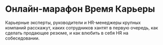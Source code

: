 # Онлайн-марафон Время Карьеры

Карьерные эксперты, руководители и HR-менеджеры крупных компаний расскажут, каких сотрудников хантят
в первую очередь, как сделать продающее резюме,
и как влюбить в себя HR на собеседовании.
